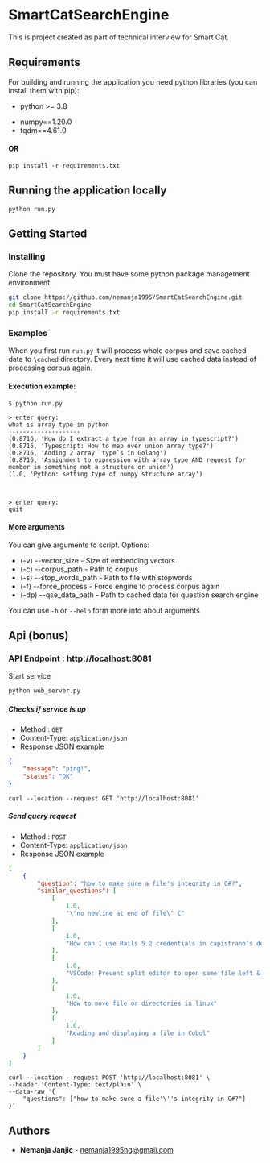 # SmartCatSearchEngine
This is project created as part of technical interview for Smart Cat.

## Requirements

For building and running the application you need python libraries (you can install them with pip):

* python >= 3.8

- numpy==1.20.0
- tqdm==4.61.0


#### OR
```shell
pip install -r requirements.txt
```

## Running the application locally

```shell
python run.py
```

## Getting Started

### Installing

Clone the repository. You must have some python package management environment.

```bash
git clone https://github.com/nemanja1995/SmartCatSearchEngine.git
cd SmartCatSearchEngine
pip install -r requirements.txt
```

### Examples
When you first run `run.py` it will process whole corpus and save cached data to `\cached` 
directory. Every next time it will use cached data instead of processing corpus again.

#### Execution example:
```text
$ python run.py

> enter query: 
what is array type in python
--------------------
(0.8716, 'How do I extract a type from an array in typescript?')
(0.8716, 'Typescript: How to map over union array type?')
(0.8716, 'Adding 2 array `type`s in Golang')
(0.8716, 'Assignment to expression with array type AND request for member in something not a structure or union')
(1.0, 'Python: setting type of numpy structure array')



> enter query: 
quit
```

#### More arguments
You can give arguments to script. Options:
* (-v) --vector_size - Size of embedding vectors
* (-c) --corpus_path - Path to corpus
* (-s) --stop_words_path - Path to file with stopwords
* (-f) --force_process - Force engine to process corpus again
* (-dp) --qse_data_path - Path to cached data for question search engine

You can use `-h` or `--help` form more info about arguments

## Api (bonus)

### API Endpoint : http://localhost:8081

Start service
```bash
python web_server.py
```

##### Checks if service is up
* Method : `GET`
* Content-Type: `application/json`
* Response JSON example
```json
{
    "message": "ping!",
    "status": "OK"
}
```

```curl
curl --location --request GET 'http://localhost:8081'
```

##### Send query request
* Method : `POST`
* Content-Type: `application/json`
* Response JSON example
```json
[
	{
		"question": "how to make sure a file's integrity in C#?",
		"similar_questions": [
			[
				1.0,
				"\"no newline at end of file\" C"
			],
			[
				1.0,
				"How can I use Rails 5.2 credentials in capistrano's deploy.rb file?"
			],
			[
				1.0,
				"VSCode: Prevent split editor to open same file left & right"
			],
			[
				1.0,
				"How to move file or directories in linux"
			],
			[
				1.0,
				"Reading and displaying a file in Cobol"
			]
		]
	}
]
```

```curl
curl --location --request POST 'http://localhost:8081' \
--header 'Content-Type: text/plain' \
--data-raw '{
    "questions": ["how to make sure a file'\''s integrity in C#?"]
}'
```

## Authors
* **Nemanja Janjic** - nemanja1995ng@gmail.com